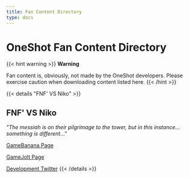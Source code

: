 ```yaml
---
title: Fan Content Directory
type: docs
---
```


# OneShot Fan Content Directory
{{< hint warning >}}
**Warning**

Fan content is, obviously, not made by the OneShot developers. Please exercise caution when downloading content listed here.
{{< /hint >}}

{{< details "FNF' VS Niko" >}}
## FNF' VS Niko
*"The messiah is on their pilgrimage to the tower, but in this instance... something is different..."*

[GameBanana Page](https://gamebanana.com/wips/63088)

[GameJolt Page](https://gamejolt.com/games/VSNiko/692264)

[Development Twitter](https://twitter.com/FunkinVSNiko)
{{< /details >}}